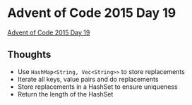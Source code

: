 # Advent of Code 2015 Day 19

[Advent of Code 2015 Day 19](https://adventofcode.com/2015/day/19)

## Thoughts

- Use `HashMap<String, Vec<String>>` to store replacements
- Iterate all keys, value pairs and do replacements
- Store replacements in a HashSet to ensure uniqueness
- Return the length of the HashSet
